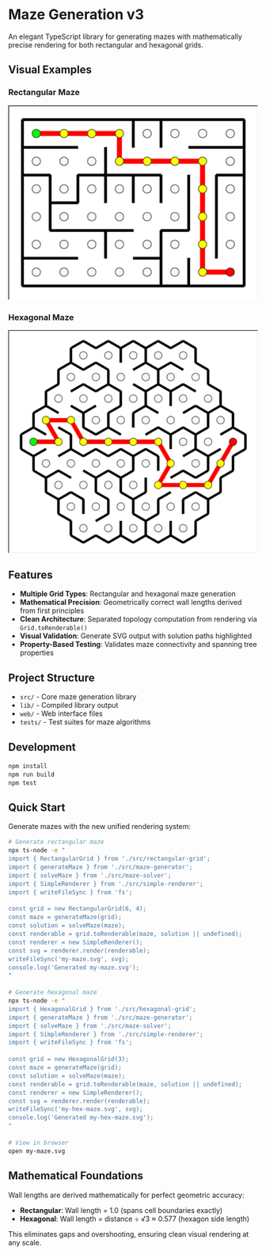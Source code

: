 # Maze Generation v3

An elegant TypeScript library for generating mazes with mathematically precise rendering for both rectangular and hexagonal grids.

## Visual Examples

### Rectangular Maze
![Rectangular Maze](demo-rectangular.png)

### Hexagonal Maze  
![Hexagonal Maze](demo-hexagonal.png)

## Features

- **Multiple Grid Types**: Rectangular and hexagonal maze generation
- **Mathematical Precision**: Geometrically correct wall lengths derived from first principles  
- **Clean Architecture**: Separated topology computation from rendering via `Grid.toRenderable()`
- **Visual Validation**: Generate SVG output with solution paths highlighted
- **Property-Based Testing**: Validates maze connectivity and spanning tree properties

## Project Structure

- `src/` - Core maze generation library
- `lib/` - Compiled library output
- `web/` - Web interface files
- `tests/` - Test suites for maze algorithms

## Development

```bash
npm install
npm run build
npm test
```

## Quick Start

Generate mazes with the new unified rendering system:

```bash
# Generate rectangular maze
npx ts-node -e "
import { RectangularGrid } from './src/rectangular-grid';
import { generateMaze } from './src/maze-generator';
import { solveMaze } from './src/maze-solver';
import { SimpleRenderer } from './src/simple-renderer';
import { writeFileSync } from 'fs';

const grid = new RectangularGrid(6, 4);
const maze = generateMaze(grid);
const solution = solveMaze(maze);
const renderable = grid.toRenderable(maze, solution || undefined);
const renderer = new SimpleRenderer();
const svg = renderer.render(renderable);
writeFileSync('my-maze.svg', svg);
console.log('Generated my-maze.svg');
"

# Generate hexagonal maze
npx ts-node -e "
import { HexagonalGrid } from './src/hexagonal-grid';
import { generateMaze } from './src/maze-generator';
import { solveMaze } from './src/maze-solver';
import { SimpleRenderer } from './src/simple-renderer';
import { writeFileSync } from 'fs';

const grid = new HexagonalGrid(3);
const maze = generateMaze(grid);
const solution = solveMaze(maze);
const renderable = grid.toRenderable(maze, solution || undefined);
const renderer = new SimpleRenderer();
const svg = renderer.render(renderable);
writeFileSync('my-hex-maze.svg', svg);
console.log('Generated my-hex-maze.svg');
"

# View in browser
open my-maze.svg
```

## Mathematical Foundations

Wall lengths are derived mathematically for perfect geometric accuracy:

- **Rectangular**: Wall length = 1.0 (spans cell boundaries exactly)
- **Hexagonal**: Wall length = distance ÷ √3 ≈ 0.577 (hexagon side length)

This eliminates gaps and overshooting, ensuring clean visual rendering at any scale.